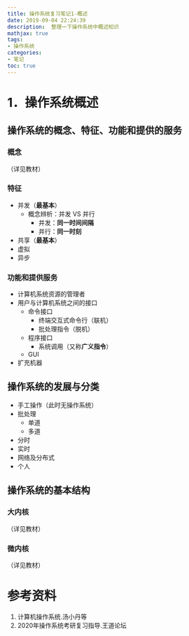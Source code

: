```yaml
---
title: 操作系统复习笔记1-概述
date: 2019-09-04 22:24:39
description:  整理一下操作系统中概述知识
mathjax: true
tags: 
- 操作系统
categories: 
- 笔记
toc: true
---
```


# 1．操作系统概述

## 操作系统的概念、特征、功能和提供的服务

### 概念

（详见教材）

### 特征

* 并发（**最基本**）
  * 概念辨析：并发 VS 并行
    * 并发：**同一时间间隔**
    * 并行：**同一时刻**
* 共享（**最基本**）
* 虚拟
* 异步

### 功能和提供服务

* 计算机系统资源的管理者
* 用户与计算机系统之间的接口
  * 命令接口
    * 终端交互式命令行（联机）
    * 批处理指令（脱机）
  * 程序接口
    * 系统调用（又称**广义指令**）
  * GUI
* 扩充机器

## 操作系统的发展与分类

* 手工操作（此时无操作系统）
* 批处理
  * 单道
  * 多道
* 分时
* 实时
* 网络及分布式
* 个人

## 操作系统的基本结构

### 大内核

（详见教材）

### 微内核

（详见教材）

# 参考资料

1. 计算机操作系统.汤小丹等
2. 2020年操作系统考研复习指导.王道论坛